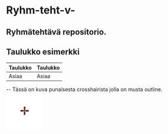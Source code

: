 # Ryhm-teht-v-
Ryhmätehtävä repositorio.
--
## Taulukko esimerkki
| Taulukko | Taulukko |
|---------|---------|
| Asiaa | Asiaa |
--
Tässä on kuva punaisesta crosshairista jolla on musta outline.
![crosshair](https://github.com/HenriKaukoranta/Ryhm-teht-v-/blob/aleksi-8125/crosshair.png?raw=true)